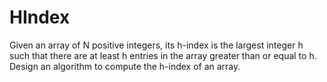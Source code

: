 # HIndex

Given an array of N positive integers, its h-index is the largest integer h such that there are at least h entries in the array greater than or equal to h. Design an algorithm to compute the h-index of an array. 
